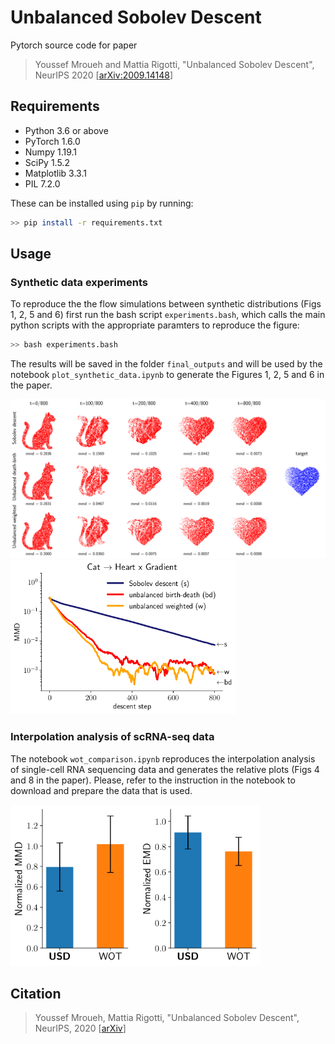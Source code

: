 # Unbalanced Sobolev Descent

Pytorch source code for paper
> Youssef Mroueh and Mattia Rigotti, "Unbalanced Sobolev Descent", NeurIPS 2020 [[arXiv:2009.14148](https://arxiv.org/abs/2009.14148)]


## Requirements
* Python 3.6 or above
* PyTorch 1.6.0
* Numpy 1.19.1
* SciPy 1.5.2
* Matplotlib 3.3.1
* PIL 7.2.0

These can be installed using `pip` by running:

```bash
>> pip install -r requirements.txt
```

## Usage

### Synthetic data experiments

To reproduce the the flow simulations between synthetic distributions (Figs 1, 2, 5 and 6) first run the bash script `experiments.bash`, which calls the main python scripts with the appropriate paramters to reproduce the figure:

```bash
>> bash experiments.bash
```
The results will be saved in the folder `final_outputs` and will be used by the notebook `plot_synthetic_data.ipynb` to generate the Figures 1, 2, 5 and 6 in the paper.

 <img src="/figs/syn_cat2heart.png" width="800">  
 <img src="/figs/syn_cat2heart_mmd.png" width="360">


### Interpolation analysis of scRNA-seq data

The notebook `wot_comparison.ipynb` reproduces the interpolation analysis of single-cell RNA sequencing data and generates the relative plots (Figs 4 and 8 in the paper). Please, refer to the instruction in the notebook to download and prepare the data that is used. 

 <img src="/figs/wot.png" width="400">  
 

## Citation
> Youssef Mroueh, Mattia Rigotti, "Unbalanced Sobolev Descent", NeurIPS, 2020 [[arXiv](https://arxiv.org/abs/2009.14148)]
